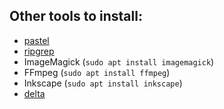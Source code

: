 ## Other tools to install:
* [pastel](https://github.com/sharkdp/pastel)
* [ripgrep](https://github.com/BurntSushi/ripgrep)
* ImageMagick (`sudo apt install imagemagick`)
* FFmpeg (`sudo apt install ffmpeg`)
* Inkscape (`sudo apt install inkscape`)
* [delta](https://github.com/dandavison/delta)

